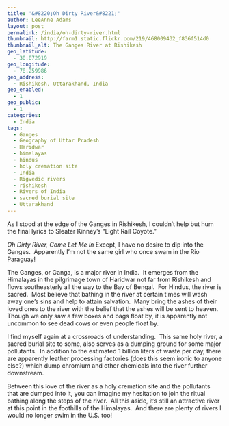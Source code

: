 ```yaml
---
title: '&#8220;Oh Dirty River&#8221;'
author: LeeAnne Adams
layout: post
permalink: /india/oh-dirty-river.html
thumbnail: http://farm1.static.flickr.com/219/468009432_f836f514d0
thumbnail_alt: The Ganges River at Rishikesh
geo_latitude:
  - 30.072919
geo_longitude:
  - 78.259986
geo_address:
  - Rishikesh, Uttarakhand, India
geo_enabled:
  - 1
geo_public:
  - 1
categories:
  - India
tags:
  - Ganges
  - Geography of Uttar Pradesh
  - Haridwar
  - himalayas
  - hindus
  - holy cremation site
  - India
  - Rigvedic rivers
  - rishikesh
  - Rivers of India
  - sacred burial site
  - Uttarakhand
---
```

As I stood at the edge of the Ganges in Rishikesh, I couldn&#8217;t help but hum the final lyrics to Sleater Kinney&#8217;s &#8220;Light Rail Coyote.&#8221; 

*Oh Dirty River, Come Let Me In* Except, I have no desire to dip into the Ganges.  Apparently I&#8217;m not the same girl who once swam in the Rio Paraguay!

The Ganges, or Ganga, is a major river in India.  It emerges from the Himalayas in the pilgrimage town of Haridwar not far from Rishikesh and flows southeasterly all the way to the Bay of Bengal.  For Hindus, the river is sacred.  Most believe that bathing in the river at certain times will wash away one&#8217;s sins and help to attain salvation.  Many bring the ashes of their loved ones to the river with the belief that the ashes will be sent to heaven.  Though we only saw a few boxes and bags float by, it is apparently not uncommon to see dead cows or even people float by.

I find myself again at a crossroads of understanding.  This same holy river, a sacred burial site to some, also serves as a dumping ground for some major pollutants.  In addition to the estimated 1 billion liters of waste per day, there are apparently leather processing factories (does this seem ironic to anyone else?) which dump chromium and other chemicals into the river further downstream.

Between this love of the river as a holy cremation site and the pollutants that are dumped into it, you can imagine my hesitation to join the ritual bathing along the steps of the river.  All this aside, it&#8217;s still an attractive river at this point in the foothills of the Himalayas.  And there are plenty of rivers I would no longer swim in the U.S. too!
